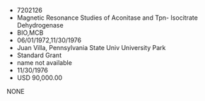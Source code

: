 * 7202126
* Magnetic Resonance Studies of Aconitase and Tpn- Isocitrate Dehydrogenase
* BIO,MCB
* 06/01/1972,11/30/1976
* Juan Villa, Pennsylvania State Univ University Park
* Standard Grant
*   name not available
* 11/30/1976
* USD 90,000.00

NONE